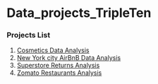 # Data_projects_TripleTen

### Projects List
1. [Cosmetics Data Analysis](https://github.com/vandanadhakal/Cosmetic_Data_Analysis)
2. [New York city AirBnB Data Analysis](https://github.com/vandanadhakal/New-York-City-AirBnb-Data-Analysis)
3. [Superstore Returns Analysis](https://github.com/vandanadhakal/Superstore-Return-Analysis)
4. [Zomato Restaurants Analysis](https://github.com/vandanadhakal/Zomato-Restaurants-Analysis)
